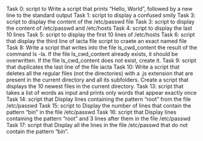 Task 0: script to Write a script that prints “Hello, World”, followed by a new line to the standard output
Task 1: script to display a confused smily
Task 3: script to display the content of the /etc/passwd file
Task 3: script to display the content of /etc/passwd and /etc/hosts
Task 4: script to display the last 10 lines
Task 5: script to display the first 10 lines of /etc/hosts
Task 6: script that display the third line of iacta file
script to craete an exact named file
Task 8: Write a script that writes into the file ls_cwd_content the result of the command ls -la. If the file ls_cwd_content already exists, it should be overwritten. If the file ls_cwd_content does not exist, create it.
Task 9: script that duplicates the last line of the file iacta
Task 10: Write a script that deletes all the regular files (not the directories) with a .js extension that are present in the current directory and all its subfolders.
Create a script that displays the 10 newest files in the current directory.
Task 13: script that  takes a list of words as input and prints only words that appear exactly once
Task 14: script that Display lines containing the pattern “root” from the file /etc/passwd
Task 15: script to Display the number of lines that contain the pattern “bin” in the file /etc/passwd
Task 16: script that Display lines containing the pattern “root” and 3 lines after them in the file /etc/passwd
Task 17: script that Display all the lines in the file /etc/passwd that do not contain the pattern “bin”.
